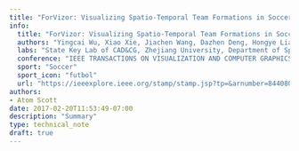 ```yaml
---
title: "ForVizor: Visualizing Spatio-Temporal Team Formations in Soccer"
info:
  title: "ForVizor: Visualizing Spatio-Temporal Team Formations in Soccer"
  authors: "Yingcai Wu, Xiao Xie, Jiachen Wang, Dazhen Deng, Hongye Liang, Hui Zhang, Shoubin Cheng, and Wei Chen"
  labs: "State Key Lab of CAD&CG, Zhejiang University, Department of Sport Science, Zhejiang University"
  conference: "IEEE TRANSACTIONS ON VISUALIZATION AND COMPUTER GRAPHICS"
  sport: "Soccer"
  sport_icon: "futbol"
  url: "https://ieeexplore.ieee.org/stamp/stamp.jsp?tp=&arnumber=8440804"
authors:
- Atom Scott
date: 2017-02-20T11:53:49-07:00
description: "Summary"
type: technical_note
draft: true
---
```

